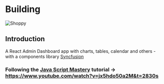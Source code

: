 # Building  
![Shoppy](https://i.ibb.co/W6g39w3/image.png)

## Introduction
A React Admin Dashboard app with charts, tables, calendar and others - with a components library [Syncfusion](https://www.syncfusion.com/)

### Following the [Java Script Mastery](https://www.youtube.com/@javascriptmastery) tutorial -> https://www.youtube.com/watch?v=jx5hdo50a2M&t=2830s